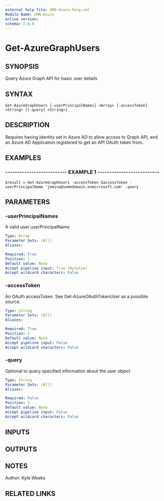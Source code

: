 ```yaml
---
external help file: UMN-Azure-help.xml
Module Name: UMN-Azure
online version: 
schema: 2.0.0
---
```


# Get-AzureGraphUsers

## SYNOPSIS
Query Azure Graph API for basic user details

## SYNTAX

```
Get-AzureGraphUsers [-userPrincipalNames] <Array> [-accessToken] <String> [[-query] <String>]
```

## DESCRIPTION
Requires having identity set in Azure AD to allow access to Graph API, and an Azure AD Application registered to get an API OAuth token from.

## EXAMPLES

### -------------------------- EXAMPLE 1 --------------------------
```
$result = Get-AzureGraphUsers -accessToken $accessToken -userPrincipalName 'jemina@somedomain.onmicrosoft.com' -query
```

## PARAMETERS

### -userPrincipalNames
A valid user userPrincipalName

```yaml
Type: Array
Parameter Sets: (All)
Aliases: 

Required: True
Position: 1
Default value: None
Accept pipeline input: True (ByValue)
Accept wildcard characters: False
```

### -accessToken
An OAuth accessToken.
See Get-AzureOAuthTokenUser as a possible source.

```yaml
Type: String
Parameter Sets: (All)
Aliases: 

Required: True
Position: 2
Default value: None
Accept pipeline input: False
Accept wildcard characters: False
```

### -query
Optional to query specified information about the user object.

```yaml
Type: String
Parameter Sets: (All)
Aliases: 

Required: False
Position: 3
Default value: None
Accept pipeline input: False
Accept wildcard characters: False
```

## INPUTS

## OUTPUTS

## NOTES
Author: Kyle Weeks

## RELATED LINKS

